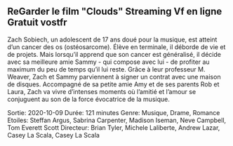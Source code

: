 ## ReGarder le film "Clouds" Streaming Vf en ligne Gratuit vostfr


Zach Sobiech, un adolescent de 17 ans doué pour la musique, est atteint d’un cancer des os (ostéosarcome). Élève en terminale, il déborde de vie et de projets. Mais lorsqu’il apprend que son cancer est généralisé, il décide avec sa meilleure amie Sammy - qui compose avec lui - de profiter au maximum du peu de temps qu’il lui reste. Grâce à leur professeur M. Weaver, Zach et Sammy parviennent à signer un contrat avec une maison de disques. Accompagné de sa petite amie Amy et de ses parents Rob et Laura, Zach va vivre d’intenses moments où l’amitié et l’amour se conjuguent au son de la force évocatrice de la musique.

Sortie: 2020-10-09
Durée: 121 minutes
Genre: Musique, Drame, Romance
Etoiles: Steffan Argus, Sabrina Carpenter, Madison Iseman, Neve Campbell, Tom Everett Scott
Directeur: Brian Tyler, Michele Laliberte, Andrew Lazar, Casey La Scala, Casey La Scala
